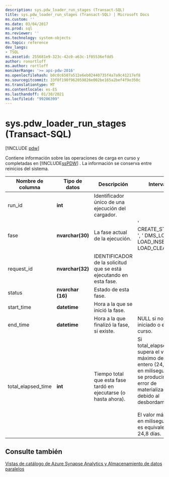 ```yaml
---
description: sys.pdw_loader_run_stages (Transact-SQL)
title: sys.pdw_loader_run_stages (Transact-SQL) | Microsoft Docs
ms.custom: ''
ms.date: 03/04/2017
ms.prod: sql
ms.reviewer: ''
ms.technology: system-objects
ms.topic: reference
dev_langs:
- TSQL
ms.assetid: 255681e9-323c-42c0-a63c-1f05536efdd5
author: ronortloff
ms.author: rortloff
monikerRange: '>= aps-pdw-2016'
ms.openlocfilehash: b0c0c6507a512e6eb02440735f4a7a9c41217ef8
ms.sourcegitcommit: 33f0f190f962059826e002be165a2bef4f9e350c
ms.translationtype: MT
ms.contentlocale: es-ES
ms.lasthandoff: 01/30/2021
ms.locfileid: "99206399"
---
```

# <a name="syspdw_loader_run_stages-transact-sql"></a>sys.pdw_loader_run_stages (Transact-SQL)
[!INCLUDE [pdw](../../includes/applies-to-version/pdw.md)]

  Contiene información sobre las operaciones de carga en curso y completadas en [!INCLUDE[ssPDW](../../includes/sspdw-md.md)] . La información se conserva entre reinicios del sistema.  
  
| Nombre de columna | Tipo de datos | Descripción | Intervalo |
| ----------- | --------- | ----------- | ----- |
|run_id|**int**|Identificador único de una ejecución del cargador.||  
|fase|**nvarchar(30)**|La fase actual de la ejecución.|' CREATE_STAGING ', ' DMS_LOAD ', ' LOAD_INSERT ', ' LOAD_CLEANUP '|  
|request_id|**nvarchar(32)**|IDENTIFICADOR de la solicitud que se está ejecutando en esta fase.||  
|status|**nvarchar (16)**|Estado de esta fase.||  
|start_time|**datetime**|Hora a la que se inició la fase.||  
|end_time|**datetime**|Hora a la que finalizó la fase, si existe.|NULL si no se ha iniciado o está en curso.|  
|total_elapsed_time|**int**|Tiempo total que esta fase tardó en ejecutarse (o hasta ahora).|Si total_elapsed_time supera el valor máximo de un entero (24,8 días en milisegundos), se producirá un error de materialización debido al desbordamiento.<br /><br /> El valor máximo en milisegundos es equivalente a 24,8 días.|  
  
## <a name="see-also"></a>Consulte también  
 [Vistas de catálogo de Azure Synapse Analytics y Almacenamiento de datos paralelos](../../relational-databases/system-catalog-views/sql-data-warehouse-and-parallel-data-warehouse-catalog-views.md)  
  
  
